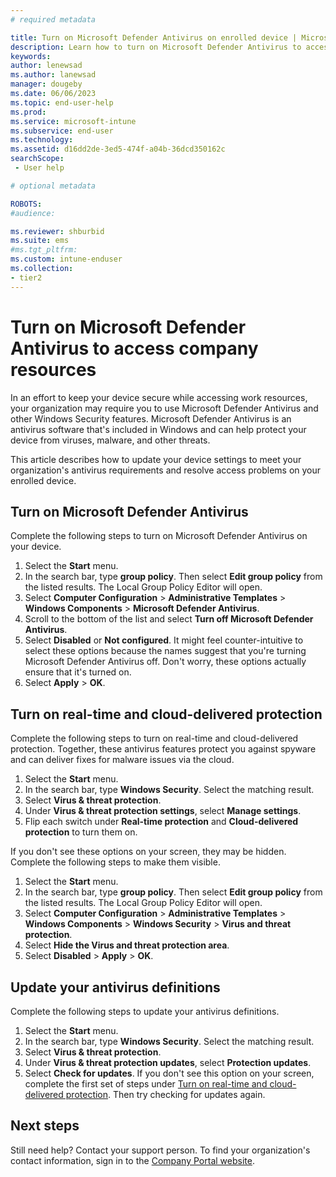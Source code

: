 ```yaml
---
# required metadata

title: Turn on Microsoft Defender Antivirus on enrolled device | Microsoft Docs
description: Learn how to turn on Microsoft Defender Antivirus to access company resources on an Intune-enrolled device. 
keywords:
author: lenewsad
ms.author: lanewsad
manager: dougeby
ms.date: 06/06/2023
ms.topic: end-user-help
ms.prod:
ms.service: microsoft-intune
ms.subservice: end-user
ms.technology:
ms.assetid: d16dd2de-3ed5-474f-a04b-36dcd350162c
searchScope:
 - User help

# optional metadata

ROBOTS:  
#audience:

ms.reviewer: shburbid
ms.suite: ems
#ms.tgt_pltfrm:
ms.custom: intune-enduser
ms.collection:
- tier2
---
```



# Turn on Microsoft Defender Antivirus to access company resources  

In an effort to keep your device secure while accessing work resources, your organization may require you to use Microsoft Defender Antivirus and other Windows Security features. Microsoft Defender Antivirus is an antivirus software that's included in Windows and can help protect your device from viruses, malware, and other threats.  

This article describes how to update your device settings to meet your organization's antivirus requirements and resolve access problems on your enrolled device. 

## Turn on Microsoft Defender Antivirus
Complete the following steps to turn on Microsoft Defender Antivirus on your device. 

1. Select the **Start** menu.
2. In the search bar, type **group policy**. Then select **Edit group policy** from the listed results. The Local Group Policy Editor will open.
4. Select **Computer Configuration** > **Administrative Templates** > **Windows Components** > **Microsoft Defender Antivirus**. 
5. Scroll to the bottom of the list and select **Turn off Microsoft Defender Antivirus**.  
6. Select **Disabled** or **Not configured**. It might feel counter-intuitive to select these options because the names suggest that you're turning Microsoft Defender Antivirus off. Don't worry, these options actually ensure that it's turned on. 
7. Select **Apply** > **OK**.  


## Turn on real-time and cloud-delivered protection

Complete the following steps to turn on real-time and cloud-delivered protection. Together, these antivirus features protect you against spyware and can deliver fixes for malware issues via the cloud. 

1. Select the **Start** menu.
2. In the search bar, type **Windows Security**. Select the matching result. 
3. Select **Virus & threat protection**.
4. Under **Virus & threat protection settings**, select **Manage settings**.
5. Flip each switch under **Real-time protection** and **Cloud-delivered protection** to turn them on. 

If you don't see these options on your screen, they may be hidden. Complete the following steps to make them visible.  

1. Select the **Start** menu.  
2. In the search bar, type **group policy**. Then select **Edit group policy** from the listed results. The Local Group Policy Editor will open.
3. Select **Computer Configuration** > **Administrative Templates** > **Windows Components** > **Windows Security** > **Virus and threat protection**.
4. Select **Hide the Virus and threat protection area**.
5. Select **Disabled** > **Apply** > **OK**.  

## Update your antivirus definitions
Complete the following steps to update your antivirus definitions.  
1. Select the **Start** menu.
2. In the search bar, type **Windows Security**. Select the matching result. 
3. Select **Virus & threat protection**.
4. Under **Virus & threat protection updates**, select **Protection updates**.  
5. Select **Check for updates**. If you don't see this option on your screen, complete the first set of steps under [Turn on real-time and cloud-delivered protection](turn-on-defender-windows.md#turn-on-real-time-and-cloud-delivered-protection). Then try checking for updates again. 

## Next steps  

Still need help? Contact your support person. To find your organization's contact information, sign in to the [Company Portal website](https://go.microsoft.com/fwlink/?linkid=2010980). 
